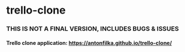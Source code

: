 # trello-clone
### THIS IS NOT A FINAL VERSION, INCLUDES BUGS & ISSUES
#### Trello clone application: https://antonfilka.github.io/trello-clone/
